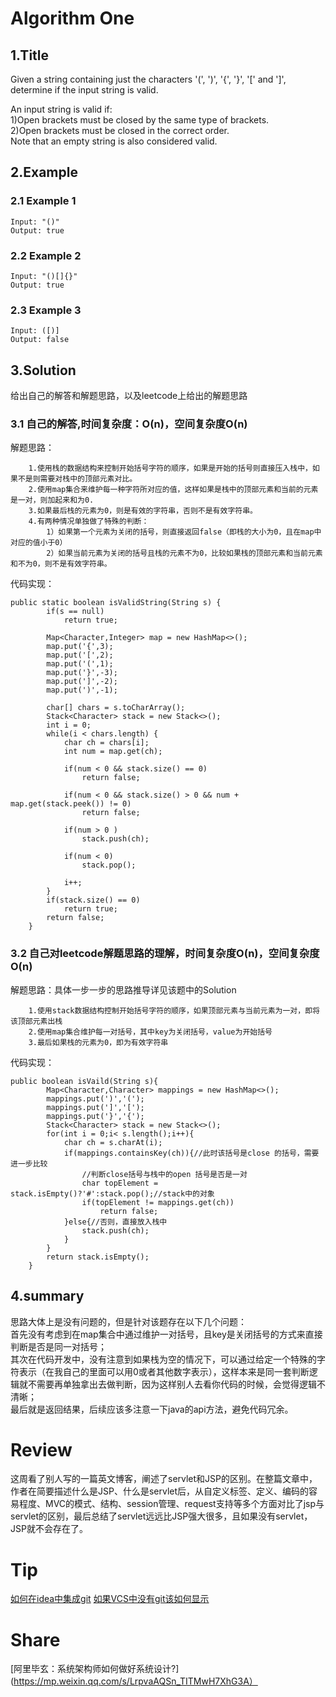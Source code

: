 # Algorithm One

## 1.Title  
Given a string containing just the characters '(', ')', '{', '}', '[' and ']', determine if the input string is valid.  

An input string is valid if:  
    1)Open brackets must be closed by the same type of brackets.  
    2)Open brackets must be closed in the correct order.  
Note that an empty string is also considered valid.  


## 2.Example  
### 2.1 Example 1
    Input: "()"
    Output: true

### 2.2 Example 2
    Input: "()[]{}"
    Output: true

### 2.3 Example 3
    Input: ([)]
    Output: false


## 3.Solution   

给出自己的解答和解题思路，以及leetcode上给出的解题思路

### 3.1 自己的解答,时间复杂度：O(n)，空间复杂度O(n)

解题思路：
```
    1.使用栈的数据结构来控制开始括号字符的顺序，如果是开始的括号则直接压入栈中，如果不是则需要对栈中的顶部元素对比。
    2.使用map集合来维护每一种字符所对应的值，这样如果是栈中的顶部元素和当前的元素是一对，则加起来和为0.
    3.如果最后栈的元素为0，则是有效的字符串，否则不是有效字符串。
    4.有两种情况单独做了特殊的判断：
        1）如果第一个元素为关闭的括号，则直接返回false（即栈的大小为0，且在map中对应的值小于0）
        2）如果当前元素为关闭的括号且栈的元素不为0，比较如果栈的顶部元素和当前元素和不为0，则不是有效字符串。
```
代码实现：
```
public static boolean isValidString(String s) {
        if(s == null)
            return true;

        Map<Character,Integer> map = new HashMap<>();
        map.put('{',3);
        map.put('[',2);
        map.put('(',1);
        map.put('}',-3);
        map.put(']',-2);
        map.put(')',-1);

        char[] chars = s.toCharArray();
        Stack<Character> stack = new Stack<>();
        int i = 0;
        while(i < chars.length) {
            char ch = chars[i];
            int num = map.get(ch);

            if(num < 0 && stack.size() == 0)
                return false;

            if(num < 0 && stack.size() > 0 && num + map.get(stack.peek()) != 0)
                return false;

            if(num > 0 )
                stack.push(ch);

            if(num < 0)
                stack.pop();

            i++;
        }
        if(stack.size() == 0)
            return true;
        return false;
    }
```

### 3.2 自己对leetcode解题思路的理解，时间复杂度O(n)，空间复杂度O(n)
解题思路：具体一步一步的思路推导详见该题中的Solution

```
    1.使用stack数据结构控制开始括号字符的顺序，如果顶部元素与当前元素为一对，即将该顶部元素出栈
    2.使用map集合维护每一对括号，其中key为关闭括号，value为开始括号
    3.最后如果栈的元素为0，即为有效字符串
```
代码实现：
    
```
public boolean isVaild(String s){
        Map<Character,Character> mappings = new HashMap<>();
        mappings.put(')','(');
        mappings.put(']','[');
        mappings.put('}','{');
        Stack<Character> stack = new Stack<>();
        for(int i = 0;i< s.length();i++){
            char ch = s.charAt(i);
            if(mappings.containsKey(ch)){//此时该括号是close 的括号，需要进一步比较
                //判断close括号与栈中的open 括号是否是一对
                char topElement = stack.isEmpty()?'#':stack.pop();//stack中的对象
                if(topElement != mappings.get(ch))
                    return false;
            }else{//否则，直接放入栈中
                stack.push(ch);
            }
        }
        return stack.isEmpty();
    }
```

## 4.summary  
思路大体上是没有问题的，但是针对该题存在以下几个问题：  
首先没有考虑到在map集合中通过维护一对括号，且key是关闭括号的方式来直接判断是否是同一对括号；  
其次在代码开发中，没有注意到如果栈为空的情况下，可以通过给定一个特殊的字符表示（在我自己的里面可以用0或者其他数字表示），这样本来是同一套判断逻辑就不需要再单独拿出去做判断，因为这样别人去看你代码的时候，会觉得逻辑不清晰；  
最后就是返回结果，后续应该多注意一下java的api方法，避免代码冗余。  


# Review
这周看了别人写的一篇英文博客，阐述了servlet和JSP的区别。在整篇文章中，作者在简要描述什么是JSP、什么是servlet后，从自定义标签、定义、编码的容易程度、MVC的模式、结构、session管理、request支持等多个方面对比了jsp与servlet的区别，最后总结了servlet远远比JSP强大很多，且如果没有servlet，JSP就不会存在了。


# Tip
[如何在idea中集成git](https://blog.csdn.net/miwanmeng/article/details/81128353)
[如果VCS中没有git该如何显示](https://blog.csdn.net/baidu_37107022/article/details/78033855)


# Share
[阿里毕玄：系统架构师如何做好系统设计?](https://mp.weixin.qq.com/s/LrpvaAQSn_TITMwH7XhG3A）

